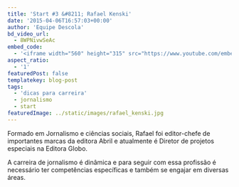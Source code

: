 ```yaml
---
title: 'Start #3 &#8211; Rafael Kenski'
date: '2015-04-06T16:57:03+00:00'
author: 'Equipe Descola'
bd_video_url:
  - 8WPNivwSeAc
embed_code:
  - '<iframe width="560" height="315" src="https://www.youtube.com/embed/8WPNivwSeAc" frameborder="0" allowfullscreen></iframe>'
aspect_ratio:
  - '1'
featuredPost: false
templatekey: blog-post
tags:
  - 'dicas para carreira'
  - jornalismo
  - start
featuredImage: ../static/images/rafael_kenski.jpg
---
```


Formado em Jornalismo e ciências sociais, Rafael foi editor-chefe de importantes marcas da editora Abril e atualmente é Diretor de projetos especiais na Editora Globo.

<span class="s1">A carreira de jornalismo é dinâmica e para seguir com essa profissão é necessário ter competências específicas e também se engajar em diversas áreas.</span>
